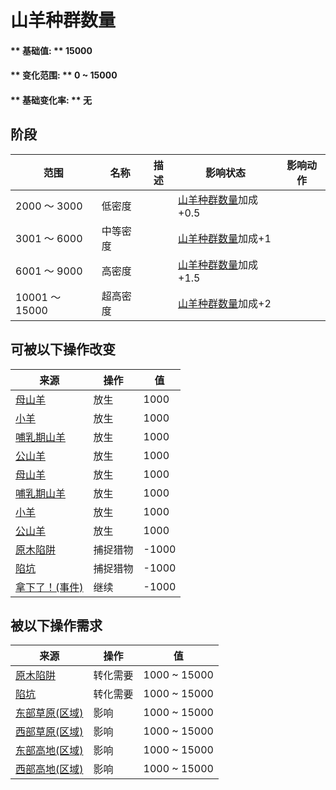 # 山羊种群数量  
#### ** 基础值: ** 15000   
#### ** 变化范围: ** 0 ~ 15000  
#### ** 基础变化率: ** 无   
## 阶段  
范围  |  名称  |  描述  |  影响状态  |  影响动作  
----  |  ----  |  ----  |  ----  |  ----  
2000 ～ 3000  |  低密度  |    |  [山羊种群数量](Pop_Goat.md)加成+0.5  |    
3001 ～ 6000  |  中等密度  |    |  [山羊种群数量](Pop_Goat.md)加成+1  |    
6001 ～ 9000  |  高密度  |    |  [山羊种群数量](Pop_Goat.md)加成+1.5  |    
10001 ～ 15000  |  超高密度  |    |  [山羊种群数量](Pop_Goat.md)加成+2  |    
## 可被以下操作改变  
来源  |  操作  |  值  
----  |  ----  |  ----  
[母山羊](GoatEnclosureFemale.md)  |  放生  |  1000  
[小羊](GoatEnclosureKid.md)  |  放生  |  1000  
[哺乳期山羊](GoatEnclosureLactating.md)  |  放生  |  1000  
[公山羊](GoatEnclosureMale.md)  |  放生  |  1000  
[母山羊](GoatTiedFemale.md)  |  放生  |  1000  
[哺乳期山羊](GoatTiedFemaleLactating.md)  |  放生  |  1000  
[小羊](GoatTiedKid.md)  |  放生  |  1000  
[公山羊](GoatTiedMale.md)  |  放生  |  1000  
[原木陷阱](LogTrap.md)  |  捕捉猎物  |  -1000  
[陷坑](TrappingPit.md)  |  捕捉猎物  |  -1000  
[拿下了！(事件)](Event_GoatFightSuccess.md)  |  继续  |  -1000  
## 被以下操作需求  
来源  |  操作  |  值  
----  |  ----  |  ----  
[原木陷阱](LogTrap.md)  |  转化需要  |  1000 ~ 15000  
[陷坑](TrappingPit.md)  |  转化需要  |  1000 ~ 15000  
[东部草原(区域)](GrasslandsE.md)  |  影响  |  1000 ~ 15000  
[西部草原(区域)](GrasslandsW.md)  |  影响  |  1000 ~ 15000  
[东部高地(区域)](HighlandsEastern.md)  |  影响  |  1000 ~ 15000  
[西部高地(区域)](HighlandsWestern.md)  |  影响  |  1000 ~ 15000  


<script>document.title="山羊种群数量 - 卡牌生存百科 Card Survival Wiki";</script>